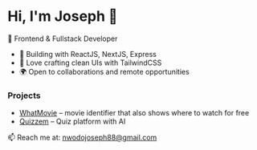 # Hi, I'm Joseph 👋

🚀 Frontend & Fullstack Developer  
- 🔨 Building with ReactJS, NextJS, Express  
- 🎨 Love crafting clean UIs with TailwindCSS  
- 🌍 Open to collaborations and remote opportunities  

### Projects
- [WhatMovie](https://whatmovie.net) – movie identifier that also shows where to watch for free
- [Quizzem](https://quizzem.vercel.app/signup) – Quiz platform with AI

📫 Reach me at: nwodojoseph88@gmail.com
